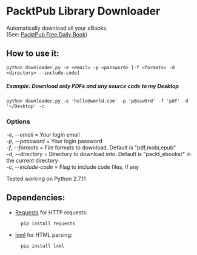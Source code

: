 # PacktPub Library Downloader

Automatically download all your eBooks. 	
(See: [PacktPub Free Daily Book](https://www.packtpub.com/packt/offers/free-learning))


## How to use it:
	python downloader.py -e <email> -p <password> [-f <formats> -d <directory> --include-code]

##### Example: Download only PDFs and any source code to my Desktop
	python downloader.py -e 'hello@world.com' -p 'p@ssw0rd' -f 'pdf' -d '~/Desktop' -c

### Options
*-e*, *--email* = Your login email	
*-p*, *--password* = Your login password	
*-f*, *--formats* = File formats to download. Default is "pdf,mobi,epub"	
*-d*, *--directory* = Directory to download into. Default is "packt_ebooks/" in the current directory		
*-c*, *--include-code* = Flag to include code files, if any	

Tested working on Python 2.7.11

## Dependencies:


* [Requests](http://docs.python-requests.org/en/latest/) for HTTP requests:

		pip install requests
	
* [lxml](http://lxml.de/) for HTML parsing:

		pip install lxml
	
